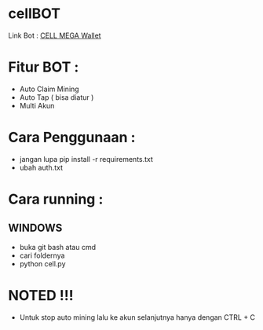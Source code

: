 # cellBOT

Link Bot : [CELL MEGA Wallet](https://t.me/cEllcoin_bot/app?startapp=6761995095)

# Fitur BOT :

- Auto Claim Mining
- Auto Tap ( bisa diatur )
- Multi Akun

# Cara Penggunaan :

- jangan lupa pip install -r requirements.txt
- ubah auth.txt

# Cara running :

## WINDOWS 

- buka git bash atau cmd
- cari foldernya
- python cell.py

# NOTED !!!

- Untuk stop auto mining lalu ke akun selanjutnya hanya dengan CTRL + C
